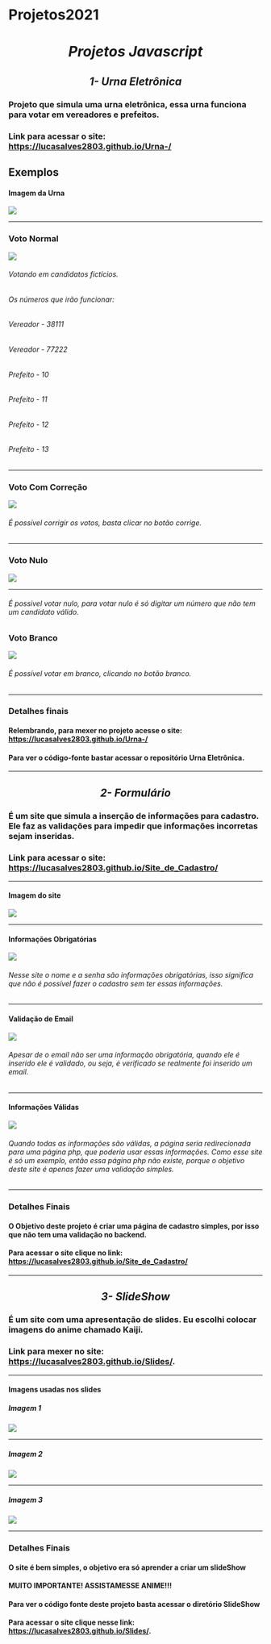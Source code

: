 # Projetos2021
<h1 align="center" >  <i> Projetos Javascript </i> </h1>

<h2 align='center'>  <i> 1- Urna Eletrônica </i> </h2>

### Projeto que simula uma urna eletrônica, essa urna funciona para votar em vereadores e prefeitos.
### Link para acessar o site: <https://lucasalves2803.github.io/Urna-/>

## Exemplos
#### Imagem da Urna
![](https://github.com/LucasAlves2803/Projetos2021/blob/f701274df9ac9e3322889b467e65b4098f338a17/Urna%20Eletr%C3%B4nica/Imagens/Urna.png)
***

### Voto Normal
![](https://github.com/LucasAlves2803/Projetos2021/blob/f8c336934ca94d76162602805760277f4d88356f/Urna%20Eletr%C3%B4nica/Gifs/Voto%20confirmado2.gif)
###### Votando em candidatos fictícios.
###### Os números que irão funcionar: 
######   Vereador - 38111 
######   Vereador - 77222
######   Prefeito - 10
######   Prefeito - 11
######   Prefeito - 12
######   Prefeito - 13

***
### Voto Com Correção
![](https://github.com/LucasAlves2803/Projetos2021/blob/da875a468d48fe624104ea4459ddc804baad0933/Urna%20Eletr%C3%B4nica/Gifs/voto%20nulo.gif)
###### É possível corrigir os votos, basta clicar no botão corrige.
***

### Voto Nulo
![](https://github.com/LucasAlves2803/Projetos2021/blob/06e7fbee4b9e26f0bde504712b469d2e72e14a6d/Urna%20Eletr%C3%B4nica/Gifs/voto%20nulo%20(1).gif)
***
###### É possivel votar nulo, para votar nulo é só digitar um número que não tem um candidato válido.

### Voto Branco
![](https://github.com/LucasAlves2803/Projetos2021/blob/da875a468d48fe624104ea4459ddc804baad0933/Urna%20Eletr%C3%B4nica/Gifs/voto%20em%20branco.gif)
###### É possível votar em branco, clicando no botão branco.
***

### Detalhes finais
#### Relembrando, para mexer no projeto acesse o site: <https://lucasalves2803.github.io/Urna-/>
#### Para ver o código-fonte bastar acessar o repositório Urna Eletrônica.

*** 
<h2 align='center'>  <i> 2- Formulário </i> </h2>

### É um site que simula a inserção de informações para cadastro. Ele faz as validações para impedir que informações incorretas sejam inseridas.
### Link para acessar o site: https://lucasalves2803.github.io/Site_de_Cadastro/
***
#### Imagem do site
![](https://github.com/LucasAlves2803/Projetos2021/blob/da3539620a6107021d6c4ba8458558284796232f/Formul%C3%A1rio/Site%20de%20cadastro.png)
***
#### Informações Obrigatórias
![](https://github.com/LucasAlves2803/Projetos2021/blob/3a667d7d814fdaad5ebe075e01faf7fd2dbda8c1/Formul%C3%A1rio/Imagens/Campo%20Obrigat%C3%B3rio.png)
###### Nesse site o nome e a senha são informações obrigatórias, isso significa que não é possível fazer o cadastro sem ter essas informações.
***
#### Validação de Email
![](https://github.com/LucasAlves2803/Projetos2021/blob/3a667d7d814fdaad5ebe075e01faf7fd2dbda8c1/Formul%C3%A1rio/Imagens/Valida%C3%A7%C3%A3o_de_email.png)
###### Apesar de o email não ser uma informação obrigatória, quando ele é inserido ele é validado, ou seja, é verificado se realmente foi inserido um email.
***
#### Informações Válidas
![](https://github.com/LucasAlves2803/Projetos2021/blob/3a667d7d814fdaad5ebe075e01faf7fd2dbda8c1/Formul%C3%A1rio/Imagens/Informa%C3%A7%C3%B5es%20V%C3%A1lidas.png)
###### Quando todas as informações são válidas, a página seria redirecionada para uma página php, que poderia usar essas informações. Como esse site é só um exemplo, então essa página php não existe, porque o objetivo deste site é apenas fazer uma validação simples.
***
### Detalhes Finais
#### O Objetivo deste projeto é criar uma página de cadastro simples, por isso que não tem uma validação no backend.
#### Para acessar o site clique no link: https://lucasalves2803.github.io/Site_de_Cadastro/ 
***

<h2 align='center'> <i> 3- SlideShow </i> </h2>

### É um site com uma apresentação de slides. Eu escolhi colocar imagens do anime chamado Kaiji.
### Link para mexer no site: https://lucasalves2803.github.io/Slides/.
***
#### Imagens usadas nos slides

##### Imagem 1
![](https://github.com/LucasAlves2803/Projetos2021/blob/3661ae0878dbe9605f416138656a54b5be1bb36a/SlideShow/PrintScreen/Imagem1.png)
***
##### Imagem 2
![](https://github.com/LucasAlves2803/Projetos2021/blob/master/SlideShow/PrintScreen/Imagem2.png)
***
##### Imagem 3
![](https://github.com/LucasAlves2803/Projetos2021/blob/master/SlideShow/PrintScreen/Imagem3.png)
***

### Detalhes Finais
#### O site é bem simples, o objetivo era só aprender a criar um slideShow
#### MUITO IMPORTANTE! ASSISTAMESSE ANIME!!!
#### Para ver o código fonte deste projeto basta acessar o diretório SlideShow
#### Para acessar o site clique nesse link: https://lucasalves2803.github.io/Slides/.



